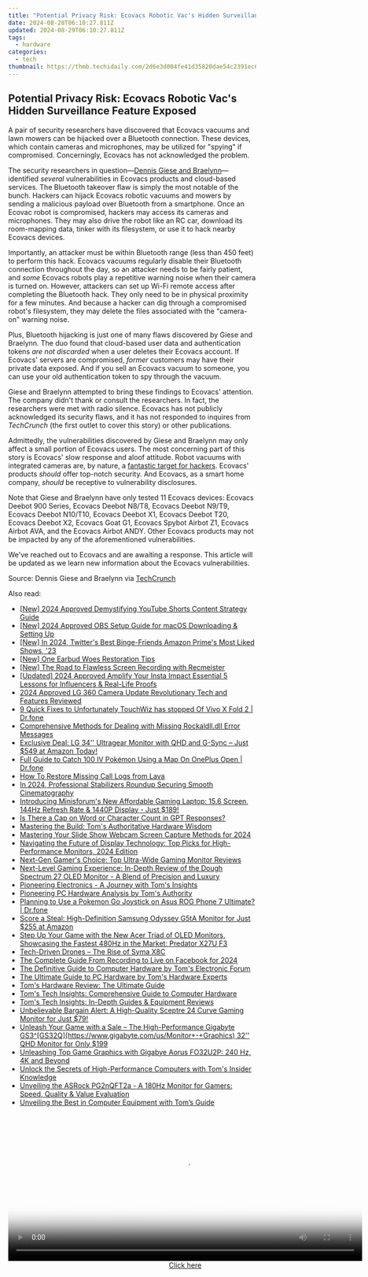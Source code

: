 ```yaml
---
title: "Potential Privacy Risk: Ecovacs Robotic Vac's Hidden Surveillance Feature Exposed"
date: 2024-08-28T06:10:27.811Z
updated: 2024-08-29T06:10:27.811Z
tags:
  - hardware
categories:
  - tech
thumbnail: https://thmb.techidaily.com/2d6e3d004fe41d35820dae54c2391ec61920df6e01f9e64b7d28d591e44b8418.png
---
```


## Potential Privacy Risk: Ecovacs Robotic Vac's Hidden Surveillance Feature Exposed

A pair of security researchers have discovered that Ecovacs vacuums and lawn mowers can be hijacked over a Bluetooth connection. These devices, which contain cameras and microphones, may be utilized for "spying" if compromised. Concerningly, Ecovacs has not acknowledged the problem.

 The security researchers in question—[Dennis Giese and Braelynn](https://x.com/dgi%5FDE/status/1822385479519776868)—identified _several_ vulnerabilities in Ecovacs products and cloud-based services. The Bluetooth takeover flaw is simply the most notable of the bunch. Hackers can hijack Ecovacs robotic vacuums and mowers by sending a malicious payload over Bluetooth from a smartphone. Once an Ecovac robot is compromised, hackers may access its cameras and microphones. They may also drive the robot like an RC car, download its room-mapping data, tinker with its filesystem, or use it to hack nearby Ecovacs devices.

 Importantly, an attacker must be within Bluetooth range (less than 450 feet) to perform this hack. Ecovacs vacuums regularly disable their Bluetooth connection throughout the day, so an attacker needs to be fairly patient, and _some_ Ecovacs robots play a repetitive warning noise when their camera is turned on. However, attackers can set up Wi-Fi remote access after completing the Bluetooth hack. They only need to be in physical proximity for a few minutes. And because a hacker can dig through a compromised robot's filesystem, they may delete the files associated with the "camera-on" warning noise.

 Plus, Bluetooth hijacking is just one of many flaws discovered by Giese and Braelynn. The duo found that cloud-based user data and authentication tokens _are not discarded_ when a user deletes their Ecovacs account. If Ecovacs' servers are compromised, _former_ customers may have their private data exposed. And if you sell an Ecovacs vacuum to someone, you can use your old authentication token to spy through the vacuum.

 Giese and Braelynn attempted to bring these findings to Ecovacs' attention. The company didn't thank or consult the researchers. In fact, the researchers were met with radio silence. Ecovacs has not publicly acknowledged its security flaws, and it has not responded to inquires from _TechCrunch_ (the first outlet to cover this story) or other publications.

 Admittedly, the vulnerabilities discovered by Giese and Braelynn may only affect a small portion of Ecovacs users. The most concerning part of this story is Ecovacs' slow response and aloof attitude. Robot vacuums with integrated cameras are, by nature, a [fantastic target for hackers](https://review-topics.techidaily.com/in-2024-how-to-stop-life360-from-tracking-you-on-apple-iphone-xs-max-drfone-by-drfone-virtual-ios/). Ecovacs' products _should_ offer top-notch security. And Ecovacs, as a smart home company, _should_ be receptive to vulnerability disclosures.

 Note that Giese and Braelynn have only tested 11 Ecovacs devices: Ecovacs Deebot 900 Series, Ecovacs Deebot N8/T8, Ecovacs Deebot N9/T9, Ecovacs Deebot N10/T10, Ecovacs Deebot X1, Ecovacs Deebot T20, Ecovacs Deebot X2, Ecovacs Goat G1, Ecovacs Spybot Airbot Z1, Ecovacs Airbot AVA, and the Ecovacs Airbot ANDY. Other Ecovacs products may not be impacted by any of the aforementioned vulnerabilities.

 We've reached out to Ecovacs and are awaiting a response. This article will be updated as we learn new information about the Ecovacs vulnerabilities.

 Source: Dennis Giese and Braelynn via [TechCrunch](https://techcrunch.com/2024/08/09/ecovacs-home-robots-can-be-hacked-to-spy-on-their-owners-researchers-say/)

<ins class="adsbygoogle"
     style="display:block"
     data-ad-format="autorelaxed"
     data-ad-client="ca-pub-7571918770474297"
     data-ad-slot="1223367746"></ins>



<ins class="adsbygoogle"
     style="display:block"
     data-ad-client="ca-pub-7571918770474297"
     data-ad-slot="8358498916"
     data-ad-format="auto"
     data-full-width-responsive="true"></ins>

<span class="atpl-alsoreadstyle">Also read:</span>
<div><ul>
<li><a href="https://youtube-zero.techidaily.com/024-approved-demystifying-youtube-shorts-content-strategy-guide/"><u>[New] 2024 Approved  Demystifying YouTube Shorts Content Strategy Guide</u></a></li>
<li><a href="https://on-screen-recording.techidaily.com/new-2024-approved-obs-setup-guide-for-macos-downloading-and-setting-up/"><u>[New] 2024 Approved  OBS Setup Guide for macOS  Downloading & Setting Up</u></a></li>
<li><a href="https://twitter-videos.techidaily.com/new-in-2024-twitters-best-binge-friends-amazon-primes-most-liked-shows-23/"><u>[New] In 2024, Twitter's Best Binge-Friends  Amazon Prime's Most Liked Shows, '23</u></a></li>
<li><a href="https://extra-support.techidaily.com/new-one-earbud-woes-restoration-tips/"><u>[New] One Earbud Woes  Restoration Tips</u></a></li>
<li><a href="https://visual-screen-recording.techidaily.com/new-the-road-to-flawless-screen-recording-with-recmeister/"><u>[New] The Road to Flawless Screen Recording with Recmeister</u></a></li>
<li><a href="https://instagram-video-recordings.techidaily.com/updated-2024-approved-amplify-your-insta-impact-essential-5-lessons-for-influencers-and-real-life-proofs/"><u>[Updated] 2024 Approved  Amplify Your Insta Impact  Essential 5 Lessons for Influencers & Real-Life Proofs</u></a></li>
<li><a href="https://vp-tips.techidaily.com/2024-approved-lg-360-camera-update-revolutionary-tech-and-features-reviewed/"><u>2024 Approved  LG 360 Camera Update  Revolutionary Tech and Features Reviewed</u></a></li>
<li><a href="https://howto.techidaily.com/9-quick-fixes-to-unfortunately-touchwiz-has-stopped-of-vivo-x-fold-2-drfone-by-drfone-fix-android-problems-fix-android-problems/"><u>9 Quick Fixes to Unfortunately TouchWiz has stopped Of Vivo X Fold 2 | Dr.fone</u></a></li>
<li><a href="https://techno-recovery.techidaily.com/comprehensive-methods-for-dealing-with-missing-rockaldlldll-error-messages/"><u>Comprehensive Methods for Dealing with Missing Rockaldll.dll Error Messages</u></a></li>
<li><a href="https://hardware-tips.techidaily.com/1723862820287-exclusive-deal-lg-34-ultragear-monitor-with-qhd-and-g-sync-just-549-at-amazon-today/"><u>Exclusive Deal: LG 34'' Ultragear Monitor with QHD and G-Sync – Just $549 at Amazon Today!</u></a></li>
<li><a href="https://android-pokemon-go.techidaily.com/full-guide-to-catch-100-iv-pokemon-using-a-map-on-oneplus-open-drfone-by-drfone-virtual-android/"><u>Full Guide to Catch 100 IV Pokémon Using a Map On OnePlus Open | Dr.fone</u></a></li>
<li><a href="https://blog-min.techidaily.com/how-to-restore-missing-call-logs-from-lava-by-fonelab-android-recover-call-logs/"><u>How To  Restore Missing Call Logs from Lava</u></a></li>
<li><a href="https://some-skills.techidaily.com/in-2024-professional-stabilizers-roundup-securing-smooth-cinematography/"><u>In 2024, Professional Stabilizers Roundup  Securing Smooth Cinematography</u></a></li>
<li><a href="https://hardware-tips.techidaily.com/1723862761231-introducing-minisforums-new-affordable-gaming-laptop-156-screen-144hz-refresh-rate-and-1440p-display-just-189/"><u>Introducing Minisforum's New Affordable Gaming Laptop: 15.6 Screen, 144Hz Refresh Rate & 1440P Display - Just $189!</u></a></li>
<li><a href="https://tech-haven.techidaily.com/is-there-a-cap-on-word-or-character-count-in-gpt-responses/"><u>Is There a Cap on Word or Character Count in GPT Responses?</u></a></li>
<li><a href="https://hardware-tips.techidaily.com/mastering-the-build-toms-authoritative-hardware-wisdom/"><u>Mastering the Build: Tom's Authoritative Hardware Wisdom</u></a></li>
<li><a href="https://desktop-recording.techidaily.com/mastering-your-slide-show-webcam-screen-capture-methods-for-2024/"><u>Mastering Your Slide Show  Webcam Screen Capture Methods for 2024</u></a></li>
<li><a href="https://hardware-tips.techidaily.com/navigating-the-future-of-display-technology-top-picks-for-high-performance-monitors-2024-edition/"><u>Navigating the Future of Display Technology: Top Picks for High-Performance Monitors, 2024 Edition</u></a></li>
<li><a href="https://hardware-tips.techidaily.com/next-gen-gamers-choice-top-ultra-wide-gaming-monitor-reviews/"><u>Next-Gen Gamer's Choice: Top Ultra-Wide Gaming Monitor Reviews</u></a></li>
<li><a href="https://hardware-tips.techidaily.com/next-level-gaming-experience-in-depth-review-of-the-dough-spectrum-27-oled-monitor-a-blend-of-precision-and-luxury/"><u>Next-Level Gaming Experience: In-Depth Review of the Dough Spectrum 27 OLED Monitor - A Blend of Precision and Luxury</u></a></li>
<li><a href="https://hardware-tips.techidaily.com/pioneering-electronics-a-journey-with-toms-insights/"><u>Pioneering Electronics - A Journey with Tom's Insights</u></a></li>
<li><a href="https://hardware-tips.techidaily.com/pioneering-pc-hardware-analysis-by-toms-authority/"><u>Pioneering PC Hardware Analysis by Tom's Authority</u></a></li>
<li><a href="https://android-pokemon-go.techidaily.com/planning-to-use-a-pokemon-go-joystick-on-asus-rog-phone-7-ultimate-drfone-by-drfone-virtual-android/"><u>Planning to Use a Pokemon Go Joystick on Asus ROG Phone 7 Ultimate? | Dr.fone</u></a></li>
<li><a href="https://hardware-tips.techidaily.com/1723862761478-score-a-steal-high-definition-samsung-odyssey-g5ta-monitor-for-just-255-at-amazon/"><u>Score a Steal: High-Definition Samsung Odyssey G5tA Monitor for Just $255 at Amazon</u></a></li>
<li><a href="https://hardware-tips.techidaily.com/step-up-your-game-with-the-new-acer-triad-of-oled-monitors-showcasing-the-fastest-480hz-in-the-market-predator-x27u-f3/"><u>Step Up Your Game with the New Acer Triad of OLED Monitors, Showcasing the Fastest 480Hz in the Market: Predator X27U F3</u></a></li>
<li><a href="https://extra-hints.techidaily.com/tech-driven-drones-the-rise-of-syma-x8c/"><u>Tech-Driven Drones – The Rise of Syma X8C</u></a></li>
<li><a href="https://facebook-video-content.techidaily.com/the-complete-guide-from-recording-to-live-on-facebook-for-2024/"><u>The Complete Guide  From Recording to Live on Facebook for 2024</u></a></li>
<li><a href="https://hardware-tips.techidaily.com/the-definitive-guide-to-computer-hardware-by-toms-electronic-forum/"><u>The Definitive Guide to Computer Hardware by Tom's Electronic Forum</u></a></li>
<li><a href="https://hardware-tips.techidaily.com/the-ultimate-guide-to-pc-hardware-by-toms-hardware-experts/"><u>The Ultimate Guide to PC Hardware by Tom's Hardware Experts</u></a></li>
<li><a href="https://hardware-tips.techidaily.com/toms-hardware-review-the-ultimate-guide/"><u>Tom's Hardware Review: The Ultimate Guide</u></a></li>
<li><a href="https://hardware-tips.techidaily.com/toms-tech-insights-comprehensive-guide-to-computer-hardware/"><u>Tom's Tech Insights: Comprehensive Guide to Computer Hardware</u></a></li>
<li><a href="https://hardware-tips.techidaily.com/toms-tech-insights-in-depth-guides-and-equipment-reviews/"><u>Tom's Tech Insights: In-Depth Guides & Equipment Reviews</u></a></li>
<li><a href="https://hardware-tips.techidaily.com/unbelievable-bargain-alert-a-high-quality-sceptre-24-curve-gaming-monitor-for-just-79/"><u>Unbelievable Bargain Alert: A High-Quality Sceptre 24 Curve Gaming Monitor for Just $79!</u></a></li>
<li><a href="https://hardware-tips.techidaily.com/unleash-your-game-with-a-sale-the-high-performance-gigabyte-gs3gs32qhttpswwwgigabytecomusmonitorplus-plusgraphics-32-qhd-monitor-for-only-199/"><u>Unleash Your Game with a Sale – The High-Performance Gigabyte GS3^[GS32Q](https://www.gigabyte.com/us/Monitor+-+Graphics) 32'' QHD Monitor for Only $199</u></a></li>
<li><a href="https://hardware-tips.techidaily.com/1723862781819-unleashing-top-game-graphics-with-gigabye-aorus-fo32u2p-240-hz-4k-and-beyond/"><u>Unleashing Top Game Graphics with Gigabye Aorus FO32U2P: 240 Hz, 4K and Beyond</u></a></li>
<li><a href="https://hardware-tips.techidaily.com/unlock-the-secrets-of-high-performance-computers-with-toms-insider-knowledge/"><u>Unlock the Secrets of High-Performance Computers with Tom's Insider Knowledge</u></a></li>
<li><a href="https://hardware-tips.techidaily.com/unveiling-the-asrock-pg2nqft2a-a-180hz-monitor-for-gamers-speed-quality-and-value-evaluation/"><u>Unveiling the ASRock PG2nQFT2a - A 180Hz Monitor for Gamers: Speed, Quality & Value Evaluation</u></a></li>
<li><a href="https://hardware-tips.techidaily.com/unveiling-the-best-in-computer-equipment-with-toms-guide/"><u>Unveiling the Best in Computer Equipment with Tom’s Guide</u></a></li>
</ul></div>

<!-- affiliate ads begin -->
<span id="1993652">
					<video width="720" height="300" style="cursor:pointer"
           poster="//a.impactradius-go.com/display-clicktoplayimage/1993652.jpeg"
           onclick="if(!this.playClicked){this.play();this.setAttribute('controls',true);this.playClicked=true;}">
	   <source src="//a.impactradius-go.com/display-ad/22993-1993652">
	   <img src="//a.impactradius-go.com/display-clicktoplayimage/1993652.jpeg" style="border: none; height: 100%; width: 100%; object-fit: contain">
	</video>
	<div style="width:720px;text-align:center"><a href="javascript:window.open(decodeURIComponent('https%3A%2F%2Fhomestyler.sjv.io%2Fc%2F5597632%2F1993652%2F22993'), '_blank');void(0);">Click here</a></div>
</span>
<img height="0" width="0" src="https://imp.pxf.io/i/5597632/1993652/22993" style="position:absolute;visibility:hidden;" border="0" />
<!-- affiliate ads end -->